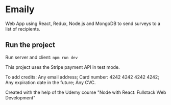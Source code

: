 # Emaily

Web App using React, Redux, Node.js and MongoDB to send surveys to a list of recipients.

## Run the project

Run server and client: ``` npm run dev ```

This project uses the Stripe payment API in test mode.

To add credits: Any email address; Card number: 4242 4242 4242 4242; Any expiration date in the future; Any CVC.

Created with the help of the Udemy course "Node with React: Fullstack Web Development"
